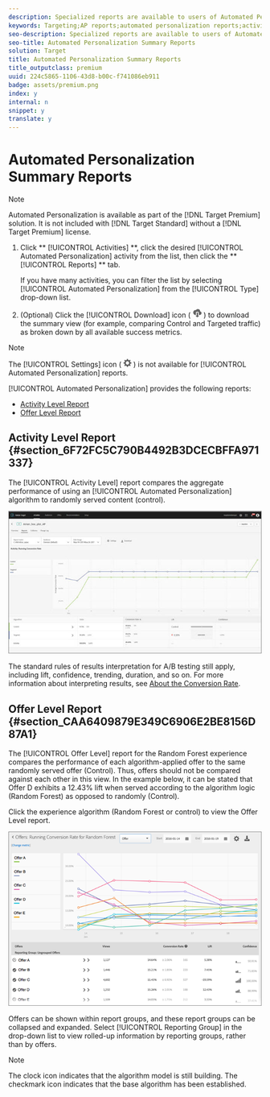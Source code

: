 ```yaml
---
description: Specialized reports are available to users of Automated Personalization.
keywords: Targeting;AP reports;automated personalization reports;activity level report;offer level report;offer detail report
seo-description: Specialized reports are available to users of Automated Personalization.
seo-title: Automated Personalization Summary Reports
solution: Target
title: Automated Personalization Summary Reports
title_outputclass: premium
uuid: 224c5865-1106-43d8-b00c-f741086eb911
badge: assets/premium.png
index: y
internal: n
snippet: y
translate: y
---
```


# Automated Personalization Summary Reports


>[!NOTE]
>
>Automated Personalization is available as part of the [!DNL  Target Premium] solution. It is not included with [!DNL  Target Standard] without a [!DNL  Target Premium] license. 




1. Click ** [!UICONTROL  Activities] **, click the desired [!UICONTROL  Automated Personalization] activity from the list, then click the ** [!UICONTROL  Reports] ** tab. 

   If you have many activities, you can filter the list by selecting [!UICONTROL  Automated Personalization] from the [!UICONTROL  Type] drop-down list. 

1. (Optional) Click the [!UICONTROL  Download] icon (  ![](../assets/icon_download.png) ) to download the summary view (for example, comparing Control and Targeted traffic) as broken down by all available success metrics. 




>[!NOTE]
>
>The [!UICONTROL  Settings] icon (  ![](../assets/icon_gear.png) ) is not available for [!UICONTROL  Automated Personalization] reports. 



[!UICONTROL  Automated Personalization] provides the following reports: 


* [ Activity Level Report](c_reports_ap.md#section_6F72FC5C790B4492B3DCECBFFA971337)
* [ Offer Level Report](c_reports_ap.md#section_CAA6409879E349C6906E2BE8156D87A1)


## Activity Level Report {#section_6F72FC5C790B4492B3DCECBFFA971337}

The [!UICONTROL  Activity Level] report compares the aggregate performance of using an [!UICONTROL  Automated Personalization] algorithm to randomly served content (control). 

![](../assets/box_plot_ap.jpg) 

The standard rules of results interpretation for A/B testing still apply, including lift, confidence, trending, duration, and so on. For more information about interpreting results, see [ About the Conversion Rate](c_conversion_rate.md#concept_2D9FEDE8F94A485DAC86D611BFBDC844). 

## Offer Level Report {#section_CAA6409879E349C6906E2BE8156D87A1}

The [!UICONTROL  Offer Level] report for the Random Forest experience compares the performance of each algorithm-applied offer to the same randomly served offer (Control). Thus, offers should not be compared against each other in this view. In the example below, it can be stated that Offer D exhibits a 12.43% lift when served according to the algorithm logic (Random Forest) as opposed to randomly (Control). 

Click the experience algorithm (Random Forest or control) to view the Offer Level report. 

![](../assets/ap_OfferLevelRpt.png) 

Offers can be shown within report groups, and these report groups can be collapsed and expanded. Select [!UICONTROL  Reporting Group] in the drop-down list to view rolled-up information by reporting groups, rather than by offers. 


>[!NOTE]
>
>The clock icon indicates that the algorithm model is still building. The checkmark icon indicates that the base algorithm has been established.


